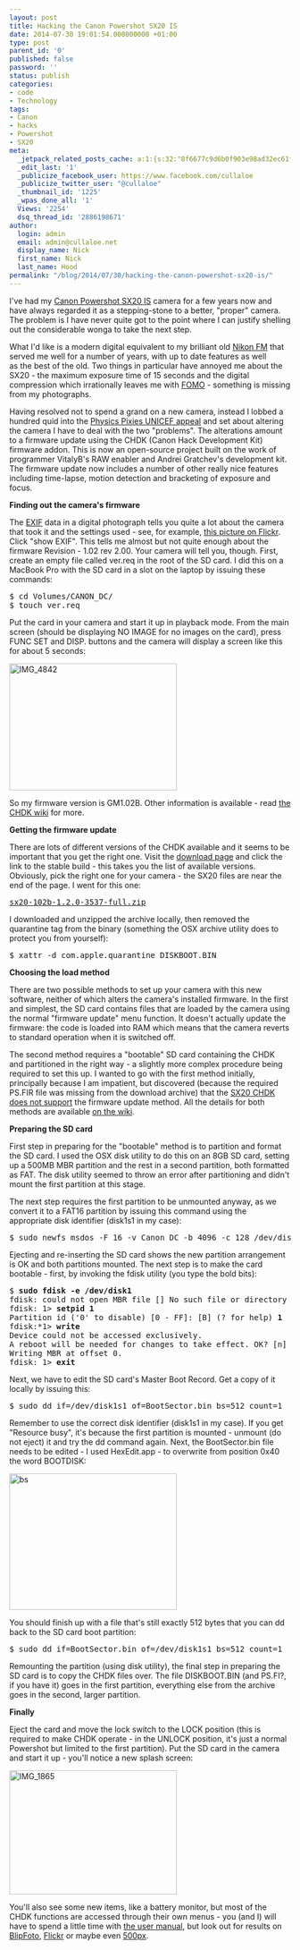 ```yaml
---
layout: post
title: Hacking the Canon Powershot SX20 IS
date: 2014-07-30 19:01:54.000000000 +01:00
type: post
parent_id: '0'
published: false
password: ''
status: publish
categories:
- code
- Technology
tags:
- Canon
- hacks
- Powershot
- SX20
meta:
  _jetpack_related_posts_cache: a:1:{s:32:"8f6677c9d6b0f903e98ad32ec61f8deb";a:2:{s:7:"expires";i:1560426220;s:7:"payload";a:3:{i:0;a:1:{s:2:"id";i:1185;}i:1;a:1:{s:2:"id";i:328;}i:2;a:1:{s:2:"id";i:291;}}}}
  _edit_last: '1'
  _publicize_facebook_user: https://www.facebook.com/cullaloe
  _publicize_twitter_user: "@cullaloe"
  _thumbnail_id: '1225'
  _wpas_done_all: '1'
  Views: '2254'
  dsq_thread_id: '2886198671'
author:
  login: admin
  email: admin@cullaloe.net
  display_name: Nick
  first_name: Nick
  last_name: Hood
permalink: "/blog/2014/07/30/hacking-the-canon-powershot-sx20-is/"
---
```

<p>I've had my <a href="http://www.canon.co.uk/For_Home/Product_Finder/Cameras/Digital_Camera/PowerShot/PowerShot_SX20_IS/" target="_blank">Canon Powershot SX20 IS</a> camera for a few years now and have always regarded it as a stepping-stone to a better, "proper" camera. The problem is I have never quite got to the point where I can justify shelling out the considerable wonga to take the next step.</p>
<p>What I'd like is a modern digital equivalent to my brilliant old <a href="http://en.wikipedia.org/wiki/Nikon_FM" target="_blank">Nikon FM</a> that served me well for a number of years, with up to date features as well as the best of the old. Two things in particular have annoyed me about the SX20 - the maximum exposure time of 15 seconds and the digital compression which irrationally leaves me with <a href="http://en.wikipedia.org/wiki/Fear_of_missing_out" target="_blank">FOMO</a> - something is missing from my photographs.</p>
<p>Having resolved not to spend a grand on a new camera, instead I lobbed a hundred quid into the <a href="http://fundraise.unicef.org.uk/MyPage/Physics-Pixies-UNICEF-Appeal" target="_blank">Physics Pixies UNICEF appeal</a> and set about altering the camera I have to deal with the two "problems". The alterations amount to a firmware update using the CHDK (Canon Hack Development Kit) firmware addon. This is now an open-source project built on the work of programmer VitalyB's RAW enabler and Andrei Gratchev's development kit. The firmware update now includes a number of other really nice features including time-lapse, motion detection and bracketing of exposure and focus.</p>
<p><strong>Finding out the camera's firmware</strong></p>
<p>The <a href="http://en.wikipedia.org/wiki/Exchangeable_image_file_format" target="_blank">EXIF</a> data in a digital photograph tells you quite a lot about the camera that took it and the settings used - see, for example, <a href="https://www.flickr.com/photos/mrhood/10352576813/" target="_blank">this picture on Flickr</a>. Click "show EXIF". This tells me almost but not quite enough about the firmware Revision - 1.02 rev 2.00. Your camera will tell you, though. First, create an empty file called ver.req in the root of the SD card. I did this on a MacBook Pro with the SD card in a slot on the laptop by issuing these commands:</p>
<pre>$ cd Volumes/CANON_DC/
$ touch ver.req</pre>
<p>Put the card in your camera and start it up in playback mode. From the main screen (should be displaying NO IMAGE for no images on the card), press FUNC SET and DISP. buttons and the camera will display a screen like this for about 5 seconds:</p>
<p><a href="http://cullaloe.com/files/2014/07/IMG_4842.jpeg"><img class="aligncenter size-full wp-image-1218" src="{{ site.baseurl }}/assets/IMG_4842.jpeg" alt="IMG_4842" width="300" height="227" /></a></p>
<p>So my firmware version is GM1.02B. Other information is available - read <a href="http://chdk.wikia.com/wiki/FAQ#Q._How_can_I_get_the_original_firmware_version_number_of_my_camera.3F" target="_blank">the CHDK wiki</a> for more.</p>
<p><strong>Getting the firmware update</strong></p>
<p>There are lots of different versions of the CHDK available and it seems to be important that you get the right one. Visit the <a href="http://chdk.wikia.com/wiki/Downloads" target="_blank">download page</a> and click the link to the stable build - this takes you the list of available versions. Obviously, pick the right one for your camera - the SX20 files are near the end of the page. I went for this one:</p>
<pre><a href="http://mighty-hoernsche.de/bins/sx20-102b-1.2.0-3537-full.zip" target="_blank">sx20-102b-1.2.0-3537-full.zip</a></pre>
<p>I downloaded and unzipped the archive locally, then removed the quarantine tag from the binary (something the OSX archive utility does to protect you from yourself):</p>
<pre>$ xattr -d com.apple.quarantine DISKBOOT.BIN</pre>
<p><strong>Choosing the load method</strong></p>
<p>There are two possible methods to set up your camera with this new software, neither of which alters the camera's installed firmware. In the first and simplest, the SD card contains files that are loaded by the camera using the normal "firmware update" menu function. It doesn't actually update the firmware: the code is loaded into RAM which means that the camera reverts to standard operation when it is switched off.</p>
<p>The second method requires a "bootable" SD card containing the CHDK and partitioned in the right way - a slightly more complex procedure being required to set this up. I wanted to go with the first method initially, principally because I am impatient, but discovered (because the required PS.FIR file was missing from the download archive) that the <a href="http://chdk.wikia.com/wiki/SX20" target="_blank">SX20 CHDK does not support</a> the firmware update method. All the details for both methods are available <a href="http://chdk.wikia.com/wiki/Prepare_your_SD_card" target="_blank">on the wiki</a>.</p>
<p><strong>Preparing the SD card</strong></p>
<p>First step in preparing for the "bootable" method is to partition and format the SD card. I used the OSX disk utility to do this on an 8GB SD card, setting up a 500MB MBR partition and the rest in a second partition, both formatted as FAT. The disk utility seemed to throw an error after partitioning and didn't mount the first partition at this stage.</p>
<p>The next step requires the first partition to be unmounted anyway, as we convert it to a FAT16 partition by issuing this command using the appropriate disk identifier (disk1s1 in my case):</p>
<pre>$ sudo newfs_msdos -F 16 -v Canon_DC -b 4096 -c 128 /dev/disk1s1</pre>
<p>Ejecting and re-inserting the SD card shows the new partition arrangement is OK and both partitions mounted. The next step is to make the card bootable - first, by invoking the fdisk utility (you type the bold bits):</p>
<pre>$ <strong>sudo fdisk -e /dev/disk1</strong>
fdisk: could not open MBR file [] No such file or directory &lt;== IGNORE THIS
fdisk: 1&gt; <strong>setpid 1</strong>
Partition id ('0' to disable) [0 - FF]: [B] (? for help) <strong>1</strong>
fdisk:*1&gt; <strong>write</strong>
Device could not be accessed exclusively.
A reboot will be needed for changes to take effect. OK? [n] <strong>y</strong>
Writing MBR at offset 0.
fdisk: 1&gt; <strong>exit</strong></pre>
<p>Next, we have to edit the SD card's Master Boot Record. Get a copy of it locally by issuing this:</p>
<pre>$ sudo dd if=/dev/disk1s1 of=BootSector.bin bs=512 count=1</pre>
<p>Remember to use the correct disk identifier (disk1s1 in my case). If you get "Resource busy", it's because the first partition is mounted - unmount (do not eject) it and try the dd command again. Next, the BootSector.bin file needs to be edited - I used HexEdit.app - to overwrite from position 0x40 the word BOOTDISK:</p>
<p><a href="http://cullaloe.com/files/2014/07/bs.png"><img class="aligncenter size-medium wp-image-1222" src="{{ site.baseurl }}/assets/bs-300x244.png" alt="bs" width="300" height="244" /></a></p>
<p>You should finish up with a file that's still exactly 512 bytes that you can dd back to the SD card boot partition:</p>
<pre>$ sudo dd if=BootSector.bin of=/dev/disk1s1 bs=512 count=1</pre>
<p>Remounting the partition (using disk utility), the final step in preparing the SD card is to copy the CHDK files over. The file DISKBOOT.BIN (and PS.FI?, if you have it) goes in the first partition, everything else from the archive goes in the second, larger partition.</p>
<p><strong>Finally</strong></p>
<p>Eject the card and move the lock switch to the LOCK position (this is required to make CHDK operate - in the UNLOCK position, it's just a normal Powershot but limited to the first partition). Put the SD card in the camera and start it up - you'll notice a new splash screen:</p>
<p><a href="http://cullaloe.com/files/2014/07/IMG_1865.jpeg"><img class="aligncenter size-full wp-image-1225" src="{{ site.baseurl }}/assets/IMG_1865.jpeg" alt="IMG_1865" width="300" height="222" /></a></p>
<p>You'll also see some new items, like a battery monitor, but most of the CHDK functions are accessed through their own menus - you (and I) will have to spend a little time with <a href="http://chdk.wikia.com/wiki/CHDK_1.2.0_User_Manual" target="_blank">the user manual</a>, but look out for results on <a href="http://www.blipfoto.com/cullaloe" target="_blank">BlipFoto</a>, <a href="https://www.flickr.com/photos/mrhood/" target="_blank">Flickr</a> or maybe even <a href="http://500px.com/cullaloe" target="_blank">500px</a>.</p>
